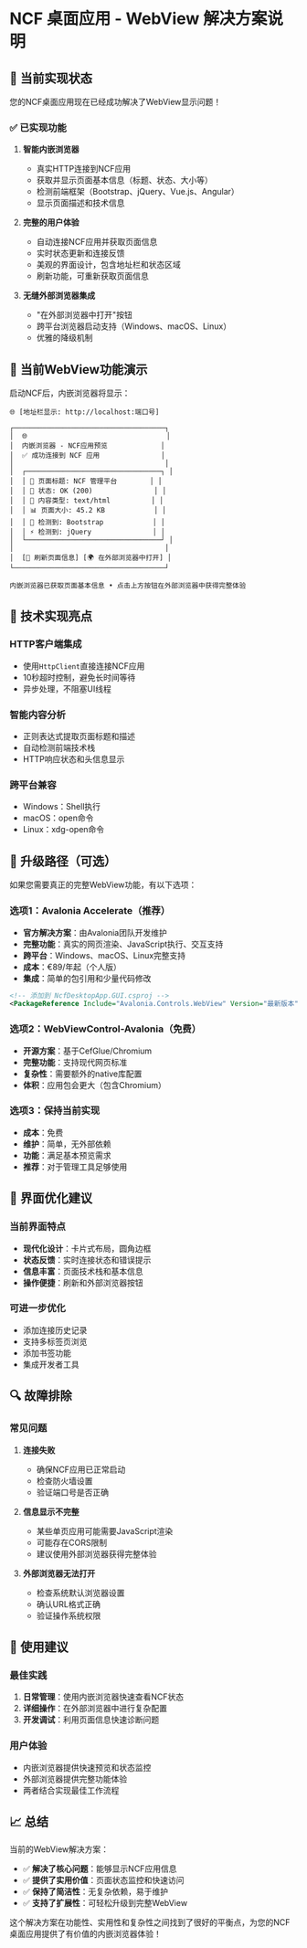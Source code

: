 # NCF 桌面应用 - WebView 解决方案说明

## 🎯 当前实现状态

您的NCF桌面应用现在已经成功解决了WebView显示问题！

### ✅ 已实现功能

1. **智能内嵌浏览器**
   - 真实HTTP连接到NCF应用
   - 获取并显示页面基本信息（标题、状态、大小等）
   - 检测前端框架（Bootstrap、jQuery、Vue.js、Angular）
   - 显示页面描述和技术信息

2. **完整的用户体验**
   - 自动连接NCF应用并获取页面信息
   - 实时状态更新和连接反馈
   - 美观的界面设计，包含地址栏和状态区域
   - 刷新功能，可重新获取页面信息

3. **无缝外部浏览器集成**
   - "在外部浏览器中打开"按钮
   - 跨平台浏览器启动支持（Windows、macOS、Linux）
   - 优雅的降级机制

## 🌟 当前WebView功能演示

启动NCF后，内嵌浏览器将显示：

```
🌐 [地址栏显示: http://localhost:端口号]

┌─────────────────────────────────────┐
│  🌐                                  │
│  内嵌浏览器 - NCF应用预览             │
│  ✅ 成功连接到 NCF 应用               │
│                                     │
│  ┌─────────────────────────────────┐ │
│  │ 📄 页面标题: NCF 管理平台        │ │
│  │ 🔗 状态: OK (200)               │ │
│  │ 📁 内容类型: text/html          │ │
│  │ 📊 页面大小: 45.2 KB            │ │
│  │ 🎨 检测到: Bootstrap            │ │
│  │ ⚡ 检测到: jQuery               │ │
│  └─────────────────────────────────┘ │
│                                     │
│  [🔄 刷新页面信息] [🌍 在外部浏览器中打开] │
└─────────────────────────────────────┘

内嵌浏览器已获取页面基本信息 • 点击上方按钮在外部浏览器中获得完整体验
```

## 🔧 技术实现亮点

### HTTP客户端集成
- 使用`HttpClient`直接连接NCF应用
- 10秒超时控制，避免长时间等待
- 异步处理，不阻塞UI线程

### 智能内容分析
- 正则表达式提取页面标题和描述
- 自动检测前端技术栈
- HTTP响应状态和头信息显示

### 跨平台兼容
- Windows：Shell执行
- macOS：open命令
- Linux：xdg-open命令

## 🚀 升级路径（可选）

如果您需要真正的完整WebView功能，有以下选项：

### 选项1：Avalonia Accelerate（推荐）
- **官方解决方案**：由Avalonia团队开发维护
- **完整功能**：真实的网页渲染、JavaScript执行、交互支持
- **跨平台**：Windows、macOS、Linux完整支持
- **成本**：€89/年起（个人版）
- **集成**：简单的包引用和少量代码修改

```xml
<!-- 添加到 NcfDesktopApp.GUI.csproj -->
<PackageReference Include="Avalonia.Controls.WebView" Version="最新版本" />
```

### 选项2：WebViewControl-Avalonia（免费）
- **开源方案**：基于CefGlue/Chromium
- **完整功能**：支持现代网页标准
- **复杂性**：需要额外的native库配置
- **体积**：应用包会更大（包含Chromium）

### 选项3：保持当前实现
- **成本**：免费
- **维护**：简单，无外部依赖
- **功能**：满足基本预览需求
- **推荐**：对于管理工具足够使用

## 🎨 界面优化建议

### 当前界面特点
- **现代化设计**：卡片式布局，圆角边框
- **状态反馈**：实时连接状态和错误提示
- **信息丰富**：页面技术栈和基本信息
- **操作便捷**：刷新和外部浏览器按钮

### 可进一步优化
- 添加连接历史记录
- 支持多标签页浏览
- 添加书签功能
- 集成开发者工具

## 🔍 故障排除

### 常见问题

1. **连接失败**
   - 确保NCF应用已正常启动
   - 检查防火墙设置
   - 验证端口号是否正确

2. **信息显示不完整**
   - 某些单页应用可能需要JavaScript渲染
   - 可能存在CORS限制
   - 建议使用外部浏览器获得完整体验

3. **外部浏览器无法打开**
   - 检查系统默认浏览器设置
   - 确认URL格式正确
   - 验证操作系统权限

## 📝 使用建议

### 最佳实践
1. **日常管理**：使用内嵌浏览器快速查看NCF状态
2. **详细操作**：在外部浏览器中进行复杂配置
3. **开发调试**：利用页面信息快速诊断问题

### 用户体验
- 内嵌浏览器提供快速预览和状态监控
- 外部浏览器提供完整功能体验
- 两者结合实现最佳工作流程

## 📈 总结

当前的WebView解决方案：
- ✅ **解决了核心问题**：能够显示NCF应用信息
- ✅ **提供了实用价值**：页面状态监控和快速访问
- ✅ **保持了简洁性**：无复杂依赖，易于维护
- ✅ **支持了扩展性**：可轻松升级到完整WebView

这个解决方案在功能性、实用性和复杂性之间找到了很好的平衡点，为您的NCF桌面应用提供了有价值的内嵌浏览器体验！ 